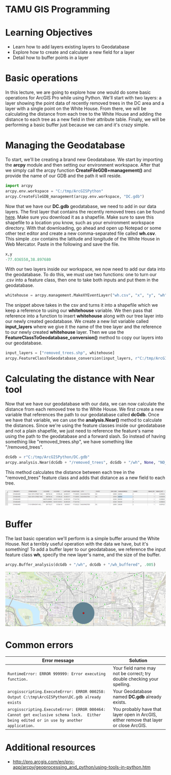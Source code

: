# TAMU GIS Programming
# Learning Objectives
- Learn how to add layers existing layers to Geodatabase
- Explore how to create and calculate a new field for a layer
- Detail how to buffer points in a layer
# Basic operations
In this lecture, we are going to explore how one would do some basic operations for ArcGIS Pro while using Python. We'll start with two layers: a layer showing the point data of recently removed trees in the DC area and a layer with a single point on the White House. From there, we will be calculating the distance from each tree to the White House and adding the distance to each tree as a new field in their attribute table. Finally, we will be performing a basic buffer just because we can and it's crazy simple.
# Managing the Geodatabase
To start, we'll be creating a brand new Geodatabase. We start by importing the **arcpy** module and then setting our environment workspace. After that we simply call the arcpy function **CreateFileGDB+management()** and provide the name of our GDB and the path it will reside.
>
```python
import arcpy
arcpy.env.workspace = "C:/tmp/ArcGISPython"
arcpy.CreateFileGDB_management(arcpy.env.workspace, "DC.gdb")
```
>
Now that we have our **DC.gdb** geodatabase, we need to add in our data layers. The first layer that contains the recently removed trees can be found [here](http://hub.arcgis.com/datasets/53b4afcee29a470e858d0c60bd70b35b_28). Make sure you download it as a shapefile. Make sure to save this shapefile to a location you know, such as your environment workspace directory. With that downloading, go ahead and open up Notepad or some other text editor and create a new comma-separated file called **wh.csv**. This simple .csv contains the latitude and longitude of the White House in Web Mercator. Paste in the following and save the file.
>
```python
x,y
-77.036550,38.897680
```
>
With our two layers inside our workspace, we now need to add our data into the geodatabase. To do this, we must use two functions: one to turn our .csv into a feature class, then one to take both inputs and put them in the geodatabase.
>
```python
whitehouse = arcpy.management.MakeXYEventLayer("wh.csv", "x", "y", "wh")
```
>
The snippet above takes in the csv and turns it into a shapefile which we keep a reference to using our **whitehouse** variable. We then pass that reference into a function to insert **whitehouse** along with our tree layer into our newly created geodatabase. We create a new list variable called **input_layers** where we give it the name of the tree layer and the reference to our newly created **whitehouse** layer. Then we use the **FeatureClassToGeodatabase_conversion()** method to copy our layers into our geodatabase.
>
```python
input_layers = ["removed_trees.shp", whitehouse]
arcpy.FeatureClassToGeodatabase_conversion(input_layers, r"C:/tmp/ArcGISPython/DC.gdb")
```
>
# Calculating the distance with Near tool
Now that we have our geodatabase with our data, we can now calculate the distance from each removed tree to the White House. We first create a new variable that references the path to our geodatabase called **dcGdb**. Once we have that variable, we can use the **analysis.Near()** method to calculate the distances. Since we're using the feature classes inside our geodatabase and not a plain shapefile, we just need to reference the feature's name using the path to the geodatabase and a forward slash. So instead of having something like "removed_trees.shp", we have something like "/removed_trees".
>
```python
dcGdb = r"C:/tmp/ArcGISPython/DC.gdb"
arcpy.analysis.Near(dcGdb + "/removed_trees", dcGdb + "/wh", None, "NO_LOCATION", "NO_ANGLE", "PLANAR")
```
>
This method calculates the distance between each tree in the "removed_trees" feature class and adds that distance as a new field to each tree.
>
![Near dist](../images/modules/near_dist.png)
>

# Buffer
The last basic operation we'll perform is a simple buffer around the White House. Not a terribly useful operation with the data we have, but it's something! To add a buffer layer to our geodatabase, we reference the input feature class **wh**, specify the new layer's name, and the size of the buffer.
>
```python
arcpy.Buffer_analysis(dcGdb + "/wh", dcGdb + "/wh_buffered", .005)
```
>
>
![Buffer](../images/modules/buffer.png)
>
# Common errors
>
Error message | Solution
--- | ---
`RuntimeError: ERROR 999999: Error executing function.` | Your field name may not be correct; try double checking your spelling.
`arcgisscripting.ExecuteError: ERROR 000258: Output C:\tmp\ArcGISPython\DC.gdb already exists` | Your Geodatabase named **DC.gdb** already exists.
`arcgisscripting.ExecuteError: ERROR 000464: Cannot get exclusive schema lock.  Either being edited or in use by another application.` | You probably have that layer open in ArcGIS, either remove that layer or close ArcGIS.

# Additional resources
- http://pro.arcgis.com/en/pro-app/arcpy/geoprocessing_and_python/using-tools-in-python.htm

